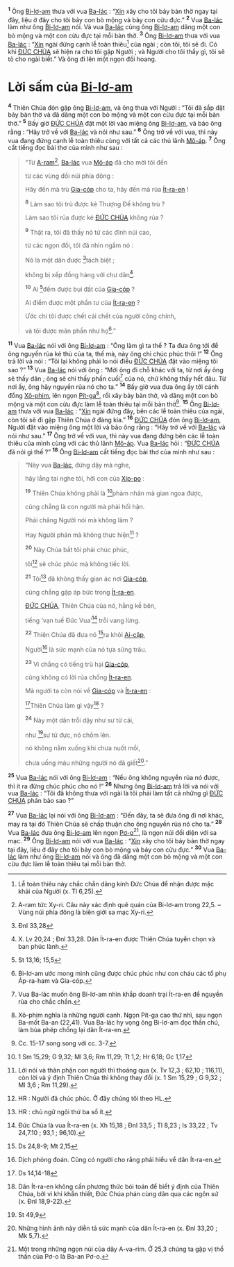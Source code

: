<sup><b>1</b></sup> Ông [Bi-lơ-am]() thưa với vua [Ba-lác]() : “[Xin]() xây cho tôi bảy bàn thờ ngay tại đây, liệu ở đây cho tôi bảy con bò mộng và bảy con cừu đực.” <sup><b>2</b></sup> Vua [Ba-lác]() làm như ông [Bi-lơ-am]() nói. Và vua [Ba-lác]() cùng ông [Bi-lơ-am]() dâng một con bò mộng và một con cừu đực tại mỗi bàn thờ. <sup><b>3</b></sup> Ông [Bi-lơ-am]() thưa với vua [Ba-lác]() : “[Xin]() ngài đứng cạnh lễ toàn thiêu[^1-2b48afd9-d10b-425e-80eb-be92f81dd49d] của ngài ; còn tôi, tôi sẽ đi. Có khi [ĐỨC CHÚA]() sẽ hiện ra cho tôi gặp Người ; và Người cho tôi thấy gì, tôi sẽ tỏ cho ngài biết.” Và ông đi lên một ngọn đồi hoang.

# Lời sấm của [Bi-lơ-am]()

<sup><b>4</b></sup> Thiên Chúa đón gặp ông [Bi-lơ-am](), và ông thưa với Người : “Tôi đã sắp đặt bảy bàn thờ và đã dâng một con bò mộng và một con cừu đực tại mỗi bàn thờ.” <sup><b>5</b></sup> Bấy giờ [ĐỨC CHÚA]() đặt một lời vào miệng ông [Bi-lơ-am](), và bảo ông rằng : “Hãy trở về với [Ba-lác]() và nói như sau.” <sup><b>6</b></sup> Ông trở về với vua, thì này vua đang đứng cạnh lễ toàn thiêu cùng với tất cả các thủ lãnh [Mô-áp](). <sup><b>7</b></sup> Ông cất tiếng đọc bài thơ của mình như sau :

> “Từ [A-ram]()[^2-2b48afd9-d10b-425e-80eb-be92f81dd49d], [Ba-lác]() vua [Mô-áp]() đã cho mời tôi đến
>
> từ các vùng đồi núi phía đông :
>
> Hãy đến mà trù [Gia-cóp]() cho ta, hãy đến mà rủa [Ít-ra-en]() !
>
> <sup><b>8</b></sup> Làm sao tôi trù được kẻ Thượng Đế không trù ?
>
> Làm sao tôi rủa được kẻ [ĐỨC CHÚA]() không rủa ?
>
> <sup><b>9</b></sup> Thật ra, tôi đã thấy nó từ các đỉnh núi cao,
>
> từ các ngọn đồi, tôi đã nhìn ngắm nó :
>
> Nó là một dân được [^1@-2b48afd9-d10b-425e-80eb-be92f81dd49d]tách biệt ;
>
> không bị xếp đồng hàng với chư dân[^3-2b48afd9-d10b-425e-80eb-be92f81dd49d].
>
> <sup><b>10</b></sup> Ai [^2@-2b48afd9-d10b-425e-80eb-be92f81dd49d]đếm được bụi đất của [Gia-cóp]() ?
>
> Ai điểm được một phần tư của [Ít-ra-en]() ?
>
> Ước chi tôi được chết cái chết của người công chính,
>
> và tôi được mãn phần như họ[^4-2b48afd9-d10b-425e-80eb-be92f81dd49d].”

<sup><b>11</b></sup> Vua [Ba-lác]() nói với ông [Bi-lơ-am]() : “Ông làm gì ta thế ? Ta đưa ông tới để ông nguyền rủa kẻ thù của ta, thế mà, này ông chỉ chúc phúc thôi !” <sup><b>12</b></sup> Ông trả lời và nói : “Tôi lại không phải lo nói điều [ĐỨC CHÚA]() đặt vào miệng tôi sao ?” <sup><b>13</b></sup> Vua [Ba-lác]() nói với ông : “Mời ông đi chỗ khác với ta, từ nơi ấy ông sẽ thấy dân ; ông sẽ chỉ thấy phần cuối[^5-2b48afd9-d10b-425e-80eb-be92f81dd49d] của nó, chứ không thấy hết đâu. Từ nơi ấy, ông hãy nguyền rủa nó cho ta.” <sup><b>14</b></sup> Bấy giờ vua đưa ông ấy tới cánh đồng [Xô-phim](), lên ngọn [Pít-ga]()[^6-2b48afd9-d10b-425e-80eb-be92f81dd49d], rồi xây bảy bàn thờ, và dâng một con bò mộng và một con cừu đực làm lễ toàn thiêu tại mỗi bàn thờ[^7-2b48afd9-d10b-425e-80eb-be92f81dd49d]. <sup><b>15</b></sup> Ông [Bi-lơ-am]() thưa với vua [Ba-lác]() : “[Xin]() ngài đứng đây, bên các lễ toàn thiêu của ngài, còn tôi sẽ đi gặp Thiên Chúa ở đàng kia.” <sup><b>16</b></sup> [ĐỨC CHÚA]() đón ông [Bi-lơ-am](), Người đặt vào miệng ông một lời và bảo ông rằng : “Hãy trở về với [Ba-lác]() và nói như sau.” <sup><b>17</b></sup> Ông trở về với vua, thì này vua đang đứng bên các lễ toàn thiêu của mình cùng với các thủ lãnh [Mô-áp](). Vua [Ba-lác]() hỏi : “[ĐỨC CHÚA]() đã nói gì thế ?” <sup><b>18</b></sup> Ông [Bi-lơ-am]() cất tiếng đọc bài thơ của mình như sau :

> “Này vua [Ba-lác](), đứng dậy mà nghe,
>
> hãy lắng tai nghe tôi, hỡi con của [Xíp-po]() :
>
> <sup><b>19</b></sup> Thiên Chúa không phải là [^3@-2b48afd9-d10b-425e-80eb-be92f81dd49d]phàm nhân mà gian ngoa được,
>
> cũng chẳng là con người mà phải hối hận.
>
> Phải chăng Người nói mà không làm ?
>
> Hay Người phán mà không thực hiện[^8-2b48afd9-d10b-425e-80eb-be92f81dd49d] ?
>
> <sup><b>20</b></sup> Này Chúa bắt tôi phải chúc phúc,
>
> tôi[^9-2b48afd9-d10b-425e-80eb-be92f81dd49d] sẽ chúc phúc mà không tiếc lời.
>
> <sup><b>21</b></sup> Tôi[^10-2b48afd9-d10b-425e-80eb-be92f81dd49d] đã không thấy gian ác nơi [Gia-cóp](),
>
> cũng chẳng gặp áp bức trong [Ít-ra-en]().
>
> [ĐỨC CHÚA](), Thiên Chúa của nó, hằng kề bên,
>
> tiếng ‘vạn tuế Đức Vua’[^11-2b48afd9-d10b-425e-80eb-be92f81dd49d] trỗi vang lừng.
>
> <sup><b>22</b></sup> Thiên Chúa đã đưa nó [^4@-2b48afd9-d10b-425e-80eb-be92f81dd49d]ra khỏi [Ai-cập](),
>
> Người[^12-2b48afd9-d10b-425e-80eb-be92f81dd49d] là sức mạnh của nó tựa sừng trâu.
>
> <sup><b>23</b></sup> Vì chẳng có tiếng trù hại [Gia-cóp](),
>
> cũng không có lời rủa chống [Ít-ra-en]().
>
> Mà người ta còn nói về [Gia-cóp]() và [Ít-ra-en]() :
>
> [^5@-2b48afd9-d10b-425e-80eb-be92f81dd49d]Thiên Chúa làm gì vậy[^13-2b48afd9-d10b-425e-80eb-be92f81dd49d] ?
>
> <sup><b>24</b></sup> Này một dân trỗi dậy như sư tử cái,
>
> như [^6@-2b48afd9-d10b-425e-80eb-be92f81dd49d]sư tử đực, nó chồm lên.
>
> nó không nằm xuống khi chưa nuốt mồi,
>
> chưa uống máu những người nó đã giết[^14-2b48afd9-d10b-425e-80eb-be92f81dd49d].”

<sup><b>25</b></sup> Vua [Ba-lác]() nói với ông [Bi-lơ-am]() : “Nếu ông không nguyền rủa nó được, thì ít ra đừng chúc phúc cho nó !” <sup><b>26</b></sup> Nhưng ông [Bi-lơ-am]() trả lời và nói với vua [Ba-lác]() : “Tôi đã không thưa với ngài là tôi phải làm tất cả những gì [ĐỨC CHÚA]() phán bảo sao ?”

<sup><b>27</b></sup> Vua [Ba-lác]() lại nói với ông [Bi-lơ-am]() : “Đến đây, ta sẽ đưa ông đi nơi khác, may ra tại đó Thiên Chúa sẽ chấp thuận cho ông nguyền rủa nó cho ta.” <sup><b>28</b></sup> Vua [Ba-lác]() đưa ông [Bi-lơ-am]() lên ngọn [Pơ-o]()[^15-2b48afd9-d10b-425e-80eb-be92f81dd49d], là ngọn núi đối diện với sa mạc. <sup><b>29</b></sup> Ông [Bi-lơ-am]() nói với vua [Ba-lác]() : “[Xin]() xây cho tôi bảy bàn thờ ngay tại đây, liệu ở đây cho tôi bảy con bò mộng và bảy con cừu đực.” <sup><b>30</b></sup> Vua [Ba-lác]() làm như ông [Bi-lơ-am]() nói và ông đã dâng một con bò mộng và một con cừu đực làm lễ toàn thiêu tại mỗi bàn thờ.

[^1-2b48afd9-d10b-425e-80eb-be92f81dd49d]: Lễ toàn thiêu này chắc chắn dâng kính Đức Chúa để nhận được mặc khải của Người (x. Tl 6,25).

[^2-2b48afd9-d10b-425e-80eb-be92f81dd49d]: A-ram tức Xy-ri. Câu này xác định quê quán của Bi-lơ-am trong 22,5. – Vùng núi phía đông là biên giới sa mạc Xy-ri.

[^3-2b48afd9-d10b-425e-80eb-be92f81dd49d]: X. Lv 20,24 ; Đnl 33,28. Dân Ít-ra-en được Thiên Chúa tuyển chọn và ban phúc lành.

[^4-2b48afd9-d10b-425e-80eb-be92f81dd49d]: Bi-lơ-am ước mong mình cũng được chúc phúc như con cháu các tổ phụ Áp-ra-ham và Gia-cóp.

[^5-2b48afd9-d10b-425e-80eb-be92f81dd49d]: Vua Ba-lác muốn ông Bi-lơ-am nhìn khắp doanh trại Ít-ra-en để nguyền rủa cho chắc chắn.

[^6-2b48afd9-d10b-425e-80eb-be92f81dd49d]: Xô-phim nghĩa là những người canh. Ngọn Pít-ga cao thứ nhì, sau ngọn Ba-mốt Ba-an (22,41). Vua Ba-lác hy vọng ông Bi-lơ-am đọc thần chú, làm bùa phép chống lại dân Ít-ra-en.

[^7-2b48afd9-d10b-425e-80eb-be92f81dd49d]: Cc. 15-17 song song với cc. 3-7.

[^8-2b48afd9-d10b-425e-80eb-be92f81dd49d]: Lời nói và thân phận con người thì thoáng qua (x. Tv 12,3 ; 62,10 ; 116,11), còn lời và ý định Thiên Chúa thì không thay đổi (x. 1 Sm 15,29 ; G 9,32 ; Ml 3,6 ; Rm 11,29).

[^9-2b48afd9-d10b-425e-80eb-be92f81dd49d]: HR : Người đã chúc phúc. Ở đây chúng tôi theo HL.

[^10-2b48afd9-d10b-425e-80eb-be92f81dd49d]: HR : chủ ngữ ngôi thứ ba số ít.

[^11-2b48afd9-d10b-425e-80eb-be92f81dd49d]: Đức Chúa là vua Ít-ra-en (x. Xh 15,18 ; Đnl 33,5 ; Tl 8,23 ; Is 33,22 ; Tv 24,7.10 ; 93,1 ; 96,10).

[^12-2b48afd9-d10b-425e-80eb-be92f81dd49d]: Dịch phỏng đoán. Cũng có người cho rằng phải hiểu về dân Ít-ra-en.

[^13-2b48afd9-d10b-425e-80eb-be92f81dd49d]: Dân Ít-ra-en không cần phương thức bói toán để biết ý định của Thiên Chúa, bởi vì khi khẩn thiết, Đức Chúa phán cùng dân qua các ngôn sứ (x. Đnl 18,9-22).

[^14-2b48afd9-d10b-425e-80eb-be92f81dd49d]: Những hình ảnh này diễn tả sức mạnh của dân Ít-ra-en (x. Đnl 33,20 ; Mk 5,7).

[^15-2b48afd9-d10b-425e-80eb-be92f81dd49d]: Một trong những ngọn núi của dãy A-va-rim. Ở 25,3 chúng ta gặp vị thổ thần của Pơ-o là Ba-an Pơ-o.

[^1@-2b48afd9-d10b-425e-80eb-be92f81dd49d]: Đnl 33,28

[^2@-2b48afd9-d10b-425e-80eb-be92f81dd49d]: St 13,16; 15,5

[^3@-2b48afd9-d10b-425e-80eb-be92f81dd49d]: 1 Sm 15,29; G 9,32; Ml 3,6; Rm 11,29; Tt 1,2; Hr 6,18; Gc 1,17

[^4@-2b48afd9-d10b-425e-80eb-be92f81dd49d]: Ds 24,8-9; Mt 2,15

[^5@-2b48afd9-d10b-425e-80eb-be92f81dd49d]: Ds 14,14-18

[^6@-2b48afd9-d10b-425e-80eb-be92f81dd49d]: St 49,9
